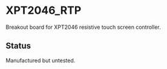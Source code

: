 # XPT2046_RTP
Breakout board for XPT2046 resistive touch screen controller.

## Status 
Manufactured but untested.
